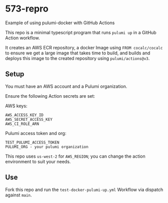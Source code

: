 # 573-repro
Example of using pulumi-docker with GitHub Actions

This repo is a minimal typescript program that runs `pulumi up` in a GitHub Action workflow.

It creates an AWS ECR repository, a docker Image using `FROM cocalc/cocalc` to ensure we get a large image that takes 
time to build, and builds and deploys this image to the created repository using `pulumi/actions@v3`.

## Setup

You must have an AWS account and a Pulumi organization.

Ensure the following Action secrets are set:

AWS keys:
```
AWS_ACCESS_KEY_ID
AWS_SECRET_ACCESS_KEY
AWS_CI_ROLE_ARN
```

Pulumi access token and org:
```
TEST_PULUMI_ACCESS_TOKEN
PULUMI_ORG - your pulumi organization
```

This repo uses `us-west-2` for `AWS_REGION`; you can change the action environment to suit your needs.

## Use

Fork this repo and run the `test-docker-pulumi-up.yml` Workflow via dispatch against `main`.
